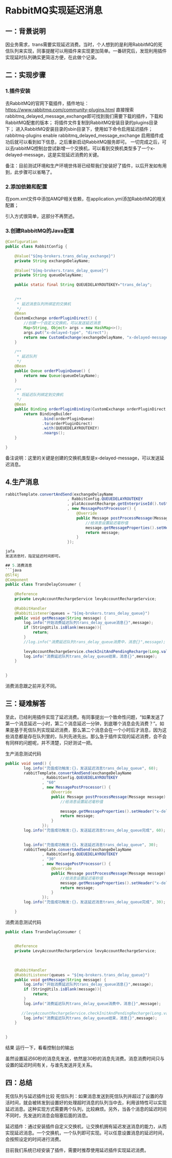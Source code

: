 # RabbitMQ实现延迟消息

## 一：背景说明
因业务需求，trans需要实现延迟消费。当时，个人想到的是利用RabbitMQ的死信队列来实现，同事提醒可以用插件来实现更加简单。一番研究后，发现利用插件实现延时队列确实更简洁方便，在此做个记录。

## 二：实现步骤
### 1.插件安装
去RabbitMQ的官网下载插件，插件地址：https://www.rabbitmq.com/community-plugins.html
直接搜索rabbitmq_delayed_message_exchange即可找到我们需要下载的插件，下载和RabbitMQ配套的版本；
将插件文件复制到RabbitMQ安装目录的plugins目录下；
进入RabbitMQ安装目录的sbin目录下，使用如下命令启用延迟插件；
rabbitmq-plugins enable rabbitmq_delayed_message_exchange
启用插件成功后就可以看到如下信息，之后重新启动RabbitMQ服务即可。
一切完成之后，可以去rabbitMQ控制台尝试新增一个交换机，可以看到交换机类型多了一个x-delayed-message，这是实现延迟消费的关键。





备注：目前测试环境和生产环境世伟哥已经帮我们安装好了插件，以后开发如有用到，此步骤可以省略了。



### 2.添加依赖和配置
在pom.xml文件中添加AMQP相关依赖，在application.yml添加RabbitMQ的相关配置；

引入方式很简单，这部分不再赘述。


### 3.创建RabbitMQ的Java配置
```java
@Configuration
public class RabbitConfig {
 
    @Value("${mq-brokers.trans_delay_exchange}")
    private String exchangeDelayName;
 
    @Value("${mq-brokers.trans_delay_queue}")
    private String queueDelayName;
 
    public static final String QUEUEDELAYROUTEKEY="trans_delay";
 
 
    /**
     * 延迟消息队列所绑定的交换机
     */
    @Bean
    CustomExchange orderPluginDirect() {
        //创建一个自定义交换机，可以发送延迟消息
        Map<String, Object> args = new HashMap<>();
        args.put("x-delayed-type", "direct");
        return new CustomExchange(exchangeDelayName, "x-delayed-message",true, false,args);
    }
 
    /**
     * 延迟队列
     */
    @Bean
    public Queue orderPluginQueue() {
        return new Queue(queueDelayName);
    }
 
    /**
     * 将延迟队列绑定到交换机
     */
    @Bean
    public Binding orderPluginBinding(CustomExchange orderPluginDirect, Queue orderPluginQueue) {
        return BindingBuilder
                .bind(orderPluginQueue)
                .to(orderPluginDirect)
                .with(QUEUEDELAYROUTEKEY)
                .noargs();
    }
 
}
```

备注说明：这里的关键是创建的交换机类型是x-delayed-message，可以发送延迟消息。

## 4.生产消息
```java
rabbitTemplate.convertAndSend(exchangeDelayName
                           , RabbitConfig.QUEUEDELAYROUTEKEY
                           , platAccountRecharge.getEnterpriseId().toString()
                           , new MessagePostProcessor() {
                               @Override
                               public Message postProcessMessage(Message message) throws AmqpException {
                                   //给消息设置延迟毫秒值
                                   message.getMessageProperties().setHeader("x-delay",10000);
                                   return message;
                               }
                           });

jafa
发送消息时，指定延迟时间即可。

## 5.消费消息
```java
@Slf4j
@Component
public class TransDelayConsumer {
 
    @Reference
    private LevyAccountRechargeService levyAccountRechargeService;
 
    @RabbitHandler
    @RabbitListener(queues = "${mq-brokers.trans_delay_queue}")
    public void getMessage(String message) {
        log.info("开始消费延迟队列trans_delay_queue消息{}",message);
        if (StringUtils.isBlank(message)){
            return;
        }
        //log.info("消费延迟队列trans_delay_queue消费中，消息{}",message);
 
        levyAccountRechargeService.checkInitAndPendingRecharge(Long.valueOf(message));
        log.info("消费延迟队列trans_delay_queue结束，消息{}",message);
    }
 
 
}
```
消费消息跟之前并无不同。

## 三：疑难解答
至此，已经利用插件实现了延迟消费。有同事提出一个致命性问题，“如果发送了第一个消息延迟一小时，第二个消息延迟一分钟，到底哪个消息会先消费？”。如果是基于死信队列实现延迟消费，那么第二个消息会在一个小时后才消息，因为这些消息都是存在队列里的，队列先进先出。那么急于插件实现的延迟消费，会不会有同样的问题呢，并不清楚，只好测试一把。

生产消息测试代码
```java
public void send() {
        log.info("充值成功触发:{}，发送延迟消息trans_delay_queue", 60);
        rabbitTemplate.convertAndSend(exchangeDelayName
                , RabbitConfig.QUEUEDELAYROUTEKEY
                , "60"
                , new MessagePostProcessor() {
                    @Override
                    public Message postProcessMessage(Message message) throws AmqpException {
                        //给消息设置延迟毫秒值
 
                        message.getMessageProperties().setHeader("x-delay", 60000);
                        return message;
                    }
                });
        log.info("充值成功触发:{}，发送延迟消息trans_delay_queue完成", 60);
 
 
        log.info("充值成功触发:{}，发送延迟消息trans_delay_queue", 30);
        rabbitTemplate.convertAndSend(exchangeDelayName
                , RabbitConfig.QUEUEDELAYROUTEKEY
                , "30"
                , new MessagePostProcessor() {
                    @Override
                    public Message postProcessMessage(Message message) throws AmqpException {
                        //给消息设置延迟毫秒值
                        message.getMessageProperties().setHeader("x-delay", 30000);
                        return message;
                    }
                });
        log.info("充值成功触发:{}，发送延迟消息trans_delay_queue完成", 30);
 
    }

```
消费消息测试代码
```java
public class TransDelayConsumer {
 
 
    @Reference
    private LevyAccountRechargeService levyAccountRechargeService;
 
 
 
    @RabbitHandler
    @RabbitListener(queues = "${mq-brokers.trans_delay_queue}")
    public void getMessage(String message) {
        log.info("开始消费延迟队列trans_delay_queue消息{}",message);
        if (StringUtils.isBlank(message)){
            return;
        }
        log.info("消费延迟队列trans_delay_queue消费中，消息{}",message);
 
       //levyAccountRechargeService.checkInitAndPendingRecharge(Long.valueOf(message));
        log.info("消费延迟队列trans_delay_queue结束，消息{}",message);
    }
 
 
}
```

结果
运行一下，看看控制台的输出







虽然设置延迟60秒的消息先发送，依然是30秒的消息先消费。消息消费时间只与设置的延迟时间有关，与谁先发送并无关系。



## 四：总结
死信队列与延迟插件比较
死信队列：如果消息发送到死信队列并超过了设置的存活时间，就会被转发到设置好的处理超时消息的队列当中去，利用该特性可以实现延迟消息。这种实现方式需要两个队列，比较麻烦。另外，当各个消息的延迟时间不同时，先发送的消息会阻塞后面的消息。

延迟插件：通过安装插件自定义交换机，让交换机拥有延迟发送消息的能力，从而实现延迟消息。一个交换机，一个队列即可实现。可以任意设置消息的延迟时间，会按照设定的时间进行消费。

目前我们系统已经安装了插件，需要时推荐使用延迟插件实现延迟消费。
